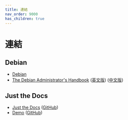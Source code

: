```yaml
---
title: 連結
nav_order: 9000
has_children: true
---
```


# 連結


## Debian

* [Debian](https://www.debian.org/)
* [The Debian Administrator's Handbook](https://debian-handbook.info/) ([英文版](https://debian-handbook.info/browse/stable/)) ([中文版](https://debian-handbook.info/browse/zh-TW/stable/index.html))


## Just the Docs

* [Just the Docs](https://pmarsceill.github.io/just-the-docs/) ([GitHub](https://github.com/pmarsceill/just-the-docs))
* [Demo](https://pmarsceill.github.io/jtd-remote/) ([GitHub](https://github.com/pmarsceill/jtd-remote))
